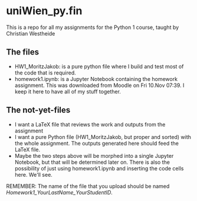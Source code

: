 # uniWien_py.fin

This is a repo for all my assignments for the Python 1 course, taught by Christian Westheide


## The files

 - HW1_MoritzJakob: is a pure python file where I build and test most of the code that is required.
 - homework1.ipynb: is a Jupyter Notebook containing the homework assignment. This was downloaded from Moodle on Fri 10.Nov 07:39. I keep it here to have all of my stuff together.

## The not-yet-files

 - I want a LaTeX file that reviews the work and outputs from the assignment
 - I want a pure Python file (HW1_MoritzJakob, but proper and sorted) with the whole assignment. The outputs generated here should feed the LaTeX file.
 - Maybe the two steps above will be morphed into a single Jupyter Notebook, but that will be determined later on. There is also the possibility of just using homework1.ipynb and inserting the code cells here. We'll see.


REMEMBER: The name of the file that you upload should be named *Homework1_YourLastName_YourStudentID*.
